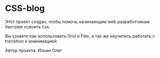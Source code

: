 # CSS-blog

Этот проект создан, чтобы помочь начинающим web разработчикам быстрее освоить css.

Вы узнаете как использовать Grid и Flex, а так же научитесь работать с transition и ананимацией. 

Автор проекта: Ильин Олег
